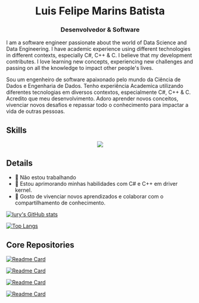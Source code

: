 <h1 align="center">Luis Felipe Marins Batista</h1>
<h3 align="center">Desenvolvedor & Software</h3>


I am a software engineer passionate about the world of Data Science and Data Engineering. I have academic experience using different technologies in different contexts, especially C#, C++ & C. I believe that my development contributes. I love learning new concepts, experiencing new challenges and passing on all the knowledge to impact other people's lives.

Sou um engenheiro de software apaixonado pelo mundo da Ciência de Dados e Engenharia de Dados. Tenho experiência Academica utilizando diferentes tecnologias em diversos contextos, especialmente C#, C++ & C. Acredito que meu desenvolvimento. Adoro aprender novos conceitos, vivenciar novos desafios e repassar todo o conhecimento para impactar a vida de outras pessoas.


## Skills
<p align="center">
  <a href="https://linkedin.com/in/luis-felipe-marins-batista-a1a037207">
    <img src="https://skillicons.dev/icons?i=git,docker,c,vim,ae,angular,bootstrap,c,cpp,cs,css,discord,dotnet,github,html,js,linkedin,nodejs" />
  </a>
</p>

## Details
- 🔭 Não estou trabalhando
- 🌱 Estou aprimorando minhas habilidades com C# e C++ em driver kernel.
- 🤗 Gosto de vivenciar novos aprendizados e colaborar com o compartilhamento de conhecimento.

[![Iury's GitHub stats](https://github-readme-stats.vercel.app/api?username=Luis-Batista-Code&show_icons=true&theme=radical)](https://github.com/anuraghazra/github-readme-stats)

[![Top Langs](https://github-readme-stats.vercel.app/api/top-langs/?username=Luis-Batista-Code&layout=compact&theme=radical)](https://github.com/anuraghazra/github-readme-stats)


## Core Repositories

[![Readme Card](https://github-readme-stats.vercel.app/api/pin/?username=Luis-Batista-Code&repo=calculadora-iphone&theme=radical)](https://github.com/Luis-Batista-Code/calculadora-iphone)

[![Readme Card](https://github-readme-stats.vercel.app/api/pin/?username=Luis-Batista-Code&repo=Discord-bot&theme=radical)](https://github.com/Luis-Batista-Code/Discord-bot)

[![Readme Card](https://github-readme-stats.vercel.app/api/pin/?username=Luis-Batista-Code&repo=login-portfolio&theme=radical)](https://github.com/Luis-Batista-Code/login-portfolio)

[![Readme Card](https://github-readme-stats.vercel.app/api/pin/?username=Luis-Batista-Code&repo=AimBot-Aprendizado&theme=radical)](https://github.com/Luis-Batista-Code/AimBot-Aprendizado)
